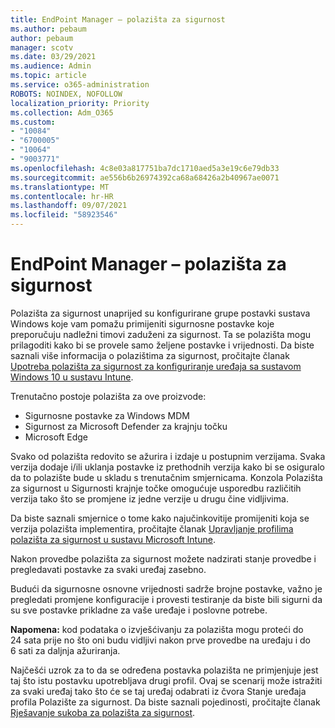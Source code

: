 ```yaml
---
title: EndPoint Manager – polazišta za sigurnost
ms.author: pebaum
author: pebaum
manager: scotv
ms.date: 03/29/2021
ms.audience: Admin
ms.topic: article
ms.service: o365-administration
ROBOTS: NOINDEX, NOFOLLOW
localization_priority: Priority
ms.collection: Adm_O365
ms.custom:
- "10084"
- "6700005"
- "10064"
- "9003771"
ms.openlocfilehash: 4c8e03a817751ba7dc1710aed5a3e19c6e79db33
ms.sourcegitcommit: ae556b6b26974392ca68a68426a2b40967ae0071
ms.translationtype: MT
ms.contentlocale: hr-HR
ms.lasthandoff: 09/07/2021
ms.locfileid: "58923546"
---
```

# <a name="endpoint-manager---security-baselines"></a>EndPoint Manager – polazišta za sigurnost

Polazišta za sigurnost unaprijed su konfigurirane grupe postavki sustava Windows koje vam pomažu primijeniti sigurnosne postavke koje preporučuju nadležni timovi zaduženi za sigurnost. Ta se polazišta mogu prilagoditi kako bi se provele samo željene postavke i vrijednosti. Da biste saznali više informacija o polazištima za sigurnost, pročitajte članak [Upotreba polazišta za sigurnost za konfiguriranje uređaja sa sustavom Windows 10 u sustavu Intune](https://docs.microsoft.com/mem/intune/protect/security-baselines).

Trenutačno postoje polazišta za ove proizvode:

- Sigurnosne postavke za Windows MDM
- Sigurnost za Microsoft Defender za krajnju točku
- Microsoft Edge

Svako od polazišta redovito se ažurira i izdaje u postupnim verzijama. Svaka verzija dodaje i/ili uklanja postavke iz prethodnih verzija kako bi se osiguralo da to polazište bude u skladu s trenutačnim smjernicama. Konzola Polazišta za sigurnost u Sigurnosti krajnje točke omogućuje usporedbu različitih verzija tako što se promjene iz jedne verzije u drugu čine vidljivima.

Da biste saznali smjernice o tome kako najučinkovitije promijeniti koja se verzija polazišta implementira, pročitajte članak [Upravljanje profilima polazišta za sigurnost u sustavu Microsoft Intune](https://docs.microsoft.com/mem/intune/protect/security-baselines-configure).

Nakon provedbe polazišta za sigurnost možete nadzirati stanje provedbe i pregledavati postavke za svaki uređaj zasebno.

Budući da sigurnosne osnovne vrijednosti sadrže brojne postavke, važno je pregledati promjene konfiguracije i provesti testiranje da biste bili sigurni da su sve postavke prikladne za vaše uređaje i poslovne potrebe.

**Napomena:** kod podataka o izvješćivanju za polazišta mogu proteći do 24 sata prije no što oni budu vidljivi nakon prve provedbe na uređaju i do 6 sati za daljnja ažuriranja. 

Najčešći uzrok za to da se određena postavka polazišta ne primjenjuje jest taj što istu postavku upotrebljava drugi profil. Ovaj se scenarij može istražiti za svaki uređaj tako što će se taj uređaj odabrati iz čvora Stanje uređaja profila Polazište za sigurnost. Da biste saznali pojedinosti, pročitajte članak [Rješavanje sukoba za polazišta za sigurnost](https://docs.microsoft.com/mem/intune/protect/security-baselines-monitor#resolve-conflicts-for-security-baselines).